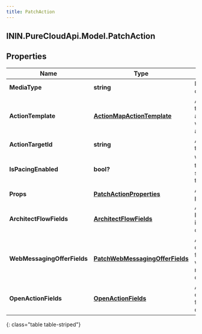 ```yaml
---
title: PatchAction
---
```

## ININ.PureCloudApi.Model.PatchAction

## Properties

|Name | Type | Description | Notes|
|------------ | ------------- | ------------- | -------------|
| **MediaType** | **string** | Media type of action. | |
| **ActionTemplate** | [**ActionMapActionTemplate**](ActionMapActionTemplate.html) | Action template associated with the action map. | [optional] |
| **ActionTargetId** | **string** | Action target ID. | [optional] |
| **IsPacingEnabled** | **bool?** | Whether this action should be throttled. | [optional] |
| **Props** | [**PatchActionProperties**](PatchActionProperties.html) | Additional properties. | [optional] |
| **ArchitectFlowFields** | [**ArchitectFlowFields**](ArchitectFlowFields.html) | Architect Flow Id and input contract. | [optional] |
| **WebMessagingOfferFields** | [**PatchWebMessagingOfferFields**](PatchWebMessagingOfferFields.html) | Admin-configurable fields of a web messaging offer action. | [optional] |
| **OpenActionFields** | [**OpenActionFields**](OpenActionFields.html) | Admin-configurable fields of an open action. | [optional] |
{: class="table table-striped"}


